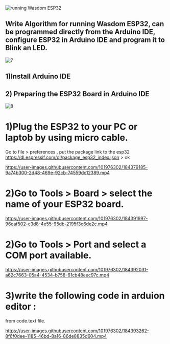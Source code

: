 ![running Wasdom ESP32](https://user-images.githubusercontent.com/101976302/184367815-3b0553e9-fc9d-42ad-863a-beb1b9394c9b.png)
## Write Algorithm for running Wasdom ESP32, can be programmed directly from the Arduino IDE, configure ESP32 in Arduino IDE and program it to Blink an LED.

![7](https://user-images.githubusercontent.com/101976302/184375345-6d1249cd-92f5-4e6c-b349-2a6e61566d3e.png)

## 1)Install Arduino IDE
## 2) Preparing the ESP32 Board in Arduino IDE

![8](https://user-images.githubusercontent.com/101976302/184375330-1d2690b7-f2c9-4291-be55-c4ad7fe23f8f.png)
# 1)Plug the ESP32 to your PC or laptob by using micro cable.
Go to file > preferences , put the package link to the esp32 https://dl.espressif.com/dl/package_esp32_index.json > ok

https://user-images.githubusercontent.com/101976302/184379185-9a74b300-2d48-469e-92cb-74559dc12389.mp4

# 2)Go to Tools > Board > select the name of your ESP32 board.

https://user-images.githubusercontent.com/101976302/184391997-96caf502-c3d8-4e55-95db-2195f3c6de2c.mp4
# 2)Go to Tools > Port and select a COM port available.
https://user-images.githubusercontent.com/101976302/184392031-a62c7663-05a4-4534-b758-61cb48eec97c.mp4
# 3)write the following code in arduion editor :
from code.text file.


https://user-images.githubusercontent.com/101976302/184393262-8f6f0dee-1185-46bd-8a16-86de8835d604.mp4





